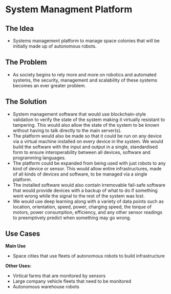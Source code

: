 # System Managment Platform


## The Idea


- Systems management platform to manage space colonies that will be initially made up of autonomous robots.


## The Problem


- As society begins to rely more and more on robotics and automated systems, the security, management and scalability of these systems becomes an ever greater problem. 


## The Solution


- System management software that would use blockchain-style validation to verify the state of the system making it virtually resistant to tampering. This would also allow the state of the system to be known without having to talk directly to the main server(s).
- The platform would also be made so that it could be run on any device via a virtual machine installed on every device in the system. We would build the software with the input and output in a single, standardised form to ensure interoperability between all devices, software and programming languages.
- The platform could be expanded from being used with just robots to any kind of device or sensor. This would allow entire infrastructures, made of all kinds of devices and software, to be managed via a single platform.
- The installed software would also contain irremovable fail-safe software that would provide devices with a backup of what to do if something went wrong while the signal to the rest of the system was lost.
- We would use deep learning along with a variety of data points such as location, orientation, speed, power, charging speed, the torque of motors, power consumption, efficiency, and any other sensor readings to preemptively predict when something may go wrong.


## Use Cases


**Main Use**


- Space cities that use fleets of autonomous robots to build infrastructure


**Other Uses:**


- Virtical farms that are monitored by sensors
- Large company vehicle fleets that need to be monitored
- Autonomous warehouse robots